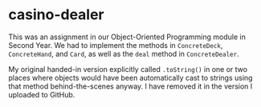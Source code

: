 # casino-dealer
This was an assignment in our Object-Oriented Programming module in Second Year.
We had to implement the methods in `ConcreteDeck`, `ConcreteHand`, and `Card`, as well as the `deal` method in `ConcreteDealer`.

My original handed-in version explicitly called `.toString()` in one or two places where objects would have been automatically cast to strings using that method behind-the-scenes anyway.
I have removed it in the version I uploaded to GitHub.
